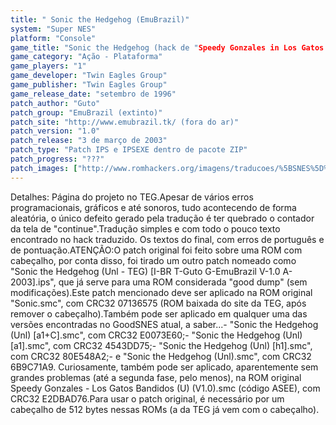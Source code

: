 ```yaml
---
title: " Sonic the Hedgehog (EmuBrazil)"
system: "Super NES"
platform: "Console"
game_title: "Sonic the Hedgehog (hack de "Speedy Gonzales in Los Gatos Bandidos")"
game_category: "Ação - Plataforma"
game_players: "1"
game_developer: "Twin Eagles Group"
game_publisher: "Twin Eagles Group"
game_release_date: "setembro de 1996"
patch_author: "Guto"
patch_group: "EmuBrazil (extinto)"
patch_site: "http://www.emubrazil.tk/ (fora do ar)"
patch_version: "1.0"
patch_release: "3 de março de 2003"
patch_type: "Patch IPS e IPSEXE dentro de pacote ZIP"
patch_progress: "???"
patch_images: ["http://www.romhackers.org/imagens/traducoes/%5BSNES%5D%20Sonic%20the%20Hedgehog%20-%20EmuBrazil%20-%201.png","http://www.romhackers.org/imagens/traducoes/%5BSNES%5D%20Sonic%20the%20Hedgehog%20-%20EmuBrazil%20-%202.png","http://www.romhackers.org/imagens/traducoes/%5BSNES%5D%20Sonic%20the%20Hedgehog%20-%20EmuBrazil%20-%203.png"]
---
```

Detalhes: Página do projeto no TEG.Apesar de vários erros programacionais, gráficos e até sonoros, tudo acontecendo de forma aleatória, o único defeito gerado pela tradução é ter quebrado o contador da tela de "continue".Tradução simples e com todo o pouco texto encontrado no hack traduzido. Os textos do final, com erros de português e de pontuação.ATENÇÃO:O patch original foi feito sobre uma ROM com cabeçalho, por conta disso, foi tirado um outro patch nomeado como "Sonic the Hedgehog (Unl - TEG) [I-BR T-Guto G-EmuBrazil V-1.0 A-2003].ips", que já serve para uma ROM considerada "good dump" (sem modificações).Este patch mencionado deve ser aplicado na ROM original "Sonic.smc", com CRC32 07136575 (ROM baixada do site da TEG, após remover o cabeçalho).Também pode ser aplicado em qualquer uma das versões encontradas no GoodSNES atual, a saber...- "Sonic the Hedgehog (Unl) [a1+C].smc", com CRC32 E0073E60;- "Sonic the Hedgehog (Unl) [a1].smc", com CRC32 4543DD75;- "Sonic the Hedgehog (Unl) [h1].smc", com CRC32 80E548A2;- e "Sonic the Hedgehog (Unl).smc", com CRC32 6B9C71A9. Curiosamente, também pode ser aplicado, aparentemente sem grandes problemas (até a segunda fase, pelo menos), na ROM original Speedy Gonzales - Los Gatos Bandidos (U) (V1.0).smc (código ASEE), com CRC32 E2DBAD76.Para usar o patch original, é necessário por um cabeçalho de 512 bytes nessas ROMs (a da TEG já vem com o cabeçalho).